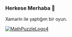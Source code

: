 ### Herkese Merhaba 👋
Xamarin ile yaptığım bir oyun. 


[![MathPuzzleLogo4](https://user-images.githubusercontent.com/54938342/117555788-d581af00-b06a-11eb-89e2-e511e62739c3.jpg)](https://play.google.com/store/apps/details?id=com.createchsoft.MathPuzzle)




